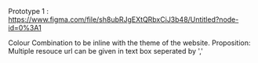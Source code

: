 Prototype 1 : https://www.figma.com/file/sh8ubRJgEXtQRbxCiJ3b48/Untitled?node-id=0%3A1

Colour Combination to be inline with the theme of the website.
Proposition: Multiple resouce url can be given in text box seperated by ','

